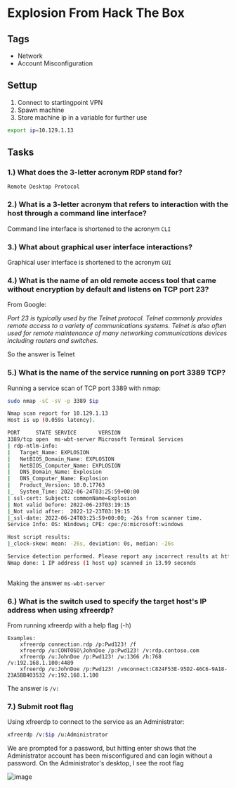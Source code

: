 # Explosion From Hack The Box

## Tags

- Network
- Account Misconfiguration

## Settup


1. Connect to startingpoint VPN
2. Spawn machine
3. Store machine ip in a variable for further use

```bash
export ip=10.129.1.13
```

## Tasks

### 1.)  What does the 3-letter acronym RDP stand for? 

`Remote Desktop Protocol`

### 2.)  What is a 3-letter acronym that refers to interaction with the host through a command line interface? 

Command line interface is shortened to the acronym `CLI`

### 3.)  What about graphical user interface interactions? 

Graphical user interface is shortened to the acronym `GUI`

### 4.)  What is the name of an old remote access tool that came without encryption by default and listens on TCP port 23? 

From Google:

*Port 23 is typically used by the Telnet protocol. Telnet commonly provides remote access to a variety of communications systems. Telnet is also often used for remote maintenance of many networking communications devices including routers and switches.*

So the answer is Telnet

### 5.)  What is the name of the service running on port 3389 TCP? 

Running a service scan of TCP port 3389 with nmap:

```bash
sudo nmap -sC -sV -p 3389 $ip
```
```bash
Nmap scan report for 10.129.1.13
Host is up (0.059s latency).

PORT     STATE SERVICE       VERSION
3389/tcp open  ms-wbt-server Microsoft Terminal Services
| rdp-ntlm-info: 
|   Target_Name: EXPLOSION
|   NetBIOS_Domain_Name: EXPLOSION
|   NetBIOS_Computer_Name: EXPLOSION
|   DNS_Domain_Name: Explosion
|   DNS_Computer_Name: Explosion
|   Product_Version: 10.0.17763
|_  System_Time: 2022-06-24T03:25:59+00:00
| ssl-cert: Subject: commonName=Explosion
| Not valid before: 2022-06-23T03:19:15
|_Not valid after:  2022-12-23T03:19:15
|_ssl-date: 2022-06-24T03:25:59+00:00; -26s from scanner time.
Service Info: OS: Windows; CPE: cpe:/o:microsoft:windows

Host script results:
|_clock-skew: mean: -26s, deviation: 0s, median: -26s

Service detection performed. Please report any incorrect results at https://nmap.org/submit/ .
Nmap done: 1 IP address (1 host up) scanned in 13.99 seconds
                                                                    
```
Making the answer `ms-wbt-server`

### 6.)  What is the switch used to specify the target host's IP address when using xfreerdp? 


From running xfreerdp with a help flag (-h)

```
Examples:
    xfreerdp connection.rdp /p:Pwd123! /f
    xfreerdp /u:CONTOSO\JohnDoe /p:Pwd123! /v:rdp.contoso.com
    xfreerdp /u:JohnDoe /p:Pwd123! /w:1366 /h:768 /v:192.168.1.100:4489
    xfreerdp /u:JohnDoe /p:Pwd123! /vmconnect:C824F53E-95D2-46C6-9A18-23A5BB403532 /v:192.168.1.100

```
The answer is `/v:`

### 7.)  Submit root flag 

Using xfreerdp to connect to the service as an Administrator:

```bash
xfreerdp /v:$ip /u:Administrator
```

We are prompted for a password, but hitting enter shows that the Administrator account has been misconfigured and can login without a password. On the Administrator's desktop, I see the root flag

![image](https://user-images.githubusercontent.com/83407557/175458734-c012d768-f4d4-480b-962c-bb8b8f4d8b7a.png)

